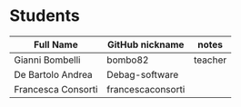 # Students

| Full Name | GitHub nickname | notes |
| --------- | --------------- | ----- |
| Gianni Bombelli | bombo82 |  teacher |
| De Bartolo Andrea | Debag-software |  |
| Francesca Consorti | francescaconsorti |  |
